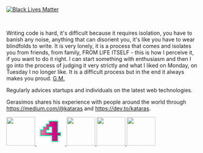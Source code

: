 [![Black Lives Matter](https://iris-go.com/images/blacklivesmatter_banner.png)](https://support.eji.org/give/153413/#!/donation/checkout)

<br/>

Writing code is hard, it's difficult because it requires isolation, you have to banish any noise, anything that can disorient you, it's like you have to wear blindfolds to write. It is very lonely, it is a process that comes and isolates you from friends, from family, FROM LIFE ITSELF - this is how I perceive it, if you want to do it right. I can start something with enthusiasm and then I go into the process of judging it very strictly and what I liked on Monday, on Tuesday I no longer like. It is a difficult process but in the end it always makes you proud.
<ins>[G.M.](https://www.facebook.com/makismaropoulos/posts/10224965766197770)<ins>

Regularly advices startups and individuals on the latest web technologies.

<!-- <a href="https://bit.ly/2DRJEXJ" target="_new">
  <img align="left" src="https://github-readme-stats.vercel.app/api?username=kataras&show_icons=true&theme=default" />
</a>

<a href="https://bit.ly/2DRJEXJ" target="_new">
  <img align="left" src="https://github-readme-stats.vercel.app/api/top-langs/?username=kataras&layout=compact" />
</a> -->



<!-- - [Iris Web Framework](https://github.com/kataras/iris)
- [HTTP/2 2020 Server Benchmarking tool](https://github.com/kataras/server-benchmarks)
- [Websocket Framework written in Go](https://github.com/kataras/neffos)
- [Fast and light HTTP router for Go](https://github.com/kataras/muxie)
- [Go-idiomatic View Engine](https://github.com/kataras/blocks)
- [Public URLs for exposing your local web server](https://github.com/kataras/tunnel)
- [Flexible and easy to use HTTP File Server for Go](https://github.com/kataras/httpfs)
- [Semver versioning for your Go APIs](https://github.com/kataras/versioning)
- [Sitemap Protocol implementation for Go](https://github.com/kataras/sitemap)
- [Use HTTP verbs in places where the client doesn't support it](https://github.com/kataras/methodoverride)
- [Logging Go Applications](https://github.com/kataras/golog)
- [The one and only hCaptcha package for Go](https://github.com/kataras/hcaptcha)
- [Unique Identifier for each HTTP request](https://github.com/kataras/requestid)
- [Extract the real HTTP client's Remote IP Address](https://github.com/kataras/realip)
- [Compression for Go (web) applications](https://github.com/kataras/compress)
- [Localization and internationalization support for Go](https://github.com/kataras/i18n) -->

Gerasimos shares his experience with people around the world through https://medium.com/@kataras and https://dev.to/kataras.

<p>
  <a href="https://bit.ly/2DziHIH" target="_blank">
    <img with="75" style="width:75px;max-width:75px;height:75px" height="75" src="https://raw.githubusercontent.com/kataras/kataras/master/dev_to_top7-badge.png" />
  </a>

  <a href="https://dev.to/badge/four-year-club" target="_blank">
    <img with="75" style="width:75px;max-width:75px;height:75px" height="75" src="https://raw.githubusercontent.com/kataras/kataras/master/dev_to_4yearclub.png" />
  </a>

  <a href="https://bit.ly/3is7GaL" target="_blank">
    <img with="75" style="width:75px;max-width:75px;height:75px" height="75" src="https://raw.githubusercontent.com/kataras/kataras/master/dev_to_3yearclub.png" />
  </a>

  <a href="https://bit.ly/3itibeh" target="_blank">
    <img with="75" style="width:75px;max-width:75px;height:75px" height="75" src="https://raw.githubusercontent.com/kataras/kataras/master/dev_to_2yearclub.png" />
  </a>

  <a href="https://bit.ly/2PzfhIr" target="_blank">
    <img with="75" style="width:75px;max-width:75px;height:75px" height="75" src="https://raw.githubusercontent.com/kataras/kataras/master/dev_to_1yearclub.png" />
  </a>
</p>

<!-- - [Go vs .NET Core in terms of HTTP performance](https://medium.com/hackernoon/go-vs-net-core-in-terms-of-http-performance-7535a61b67b8)
- [Iris Go vs .NET Core Kestrel in terms of HTTP performance](https://medium.com/hackernoon/iris-go-vs-net-core-kestrel-in-terms-of-http-performance-806195dc93d5)
- [How to Turn an Android Device into a Web Server](https://twitter.com/ThePracticalDev/status/892022594031017988)
- [A URL Shortener Service using Go, Iris and Bolt](https://dev.to/kataras/a-url-shortener-service-using-go-iris-and-bolt-3h9m)
- [A Todo MVC Application using Iris and Vue.js](https://medium.com/hackernoon/a-todo-mvc-application-using-iris-and-vue-js-5019ff870064)
- [How to build a file upload form using DropzoneJS and Go](https://medium.com/hackernoon/how-to-build-a-file-upload-form-using-dropzonejs-and-go-8fb9f258a991)
- [How to display existing files on server using DropzoneJS and Go](https://medium.com/hackernoon/how-to-display-existing-files-on-server-using-dropzonejs-and-go-53e24b57ba19) -->

<!-- <br/>
He is always available for you...

<br/><br/>

[![LinkedIn](https://raw.githubusercontent.com/kataras/kataras/master/linkedin-icon.png)](https://www.linkedin.com/in/gerasimos-maropoulos/) &nbsp;&nbsp; [![Twitter](https://raw.githubusercontent.com/kataras/kataras/master/twitter-icon.png)](https://twitter.com/makismaropoulos) -->
